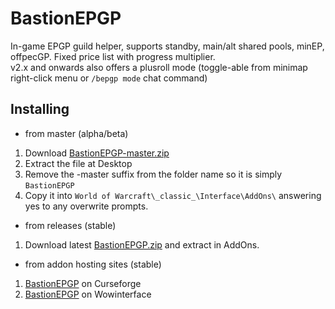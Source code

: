 # BastionEPGP
In-game EPGP guild helper, supports standby, main/alt shared pools, minEP, offpecGP. Fixed price list with progress multiplier.  
v2.x and onwards also offers a plusroll mode (toggle-able from minimap right-click menu or `/bepgp mode` chat command)

## Installing
* from master (alpha/beta)
 1. Download [BastionEPGP-master.zip](https://github.com/Road-block/BastionEPGP/archive/master.zip)
 2. Extract the file at Desktop
 3. Remove the -master suffix from the folder name so it is simply `BastionEPGP`
 4. Copy it into `World of Warcraft\_classic_\Interface\AddOns\` answering yes to any overwrite prompts.

* from releases (stable)
 1. Download latest [BastionEPGP.zip](https://github.com/Road-block/BastionEPGP/releases/latest/download/BastionEPGP.zip) and extract in AddOns.
  
* from addon hosting sites (stable)
 1. [BastionEPGP](https://www.curseforge.com/wow/addons/bastionepgp) on Curseforge
 2. [BastionEPGP](https://www.wowinterface.com/downloads/info25460) on Wowinterface

